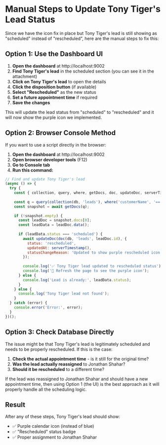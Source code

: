 # Manual Steps to Update Tony Tiger's Lead Status

Since we have the icon fix in place but Tony Tiger's lead is still showing as "scheduled" instead of "rescheduled", here are the manual steps to fix this:

## Option 1: Use the Dashboard UI

1. **Open the dashboard** at http://localhost:9002
2. **Find Tony Tiger's lead** in the scheduled section (you can see it in the attachment)
3. **Click on Tony Tiger's lead** to open the details
4. **Click the disposition button** (if available)
5. **Select "Rescheduled"** as the new status
6. **Set a future appointment time** if required
7. **Save the changes**

This will update the lead status from "scheduled" to "rescheduled" and it will now show the purple icon we implemented.

## Option 2: Browser Console Method

If you want to use a script directly in the browser:

1. **Open the dashboard** at http://localhost:9002
2. **Open browser developer tools** (F12)
3. **Go to Console tab**
4. **Run this command:**

```javascript
// Find and update Tony Tiger's lead
(async () => {
  try {
    const { collection, query, where, getDocs, doc, updateDoc, serverTimestamp } = firebase.firestore;
    
    const q = query(collection(db, 'leads'), where('customerName', '==', 'Tony Tiger'));
    const snapshot = await getDocs(q);
    
    if (!snapshot.empty) {
      const leadDoc = snapshot.docs[0];
      const leadData = leadDoc.data();
      
      if (leadData.status === 'scheduled') {
        await updateDoc(doc(db, 'leads', leadDoc.id), {
          status: 'rescheduled',
          updatedAt: serverTimestamp(),
          statusChangeReason: 'Updated to show purple rescheduled icon'
        });
        
        console.log('✅ Tony Tiger lead updated to rescheduled status');
        console.log('🔄 Refresh the page to see the purple icon');
      } else {
        console.log('Lead is already:', leadData.status);
      }
    } else {
      console.log('Tony Tiger lead not found');
    }
  } catch (error) {
    console.error('Error:', error);
  }
})();
```

## Option 3: Check Database Directly

The issue might be that Tony Tiger's lead is legitimately scheduled and needs to be properly rescheduled. If this is the case:

1. **Check the actual appointment time** - is it still for the original time?
2. **Was the lead actually reassigned** to Jonathan Shahar?
3. **Should it be rescheduled** to a different time?

If the lead was reassigned to Jonathan Shahar and should have a new appointment time, then using Option 1 (the UI) is the best approach as it will properly handle all the scheduling logic.

## Result

After any of these steps, Tony Tiger's lead should show:
- ✅ Purple calendar icon (instead of blue)
- ✅ "Rescheduled" status badge
- ✅ Proper assignment to Jonathan Shahar
